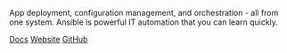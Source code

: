 <!-- <meta>
{
    "title":"Ansible",
    "slug":"ansible",
    "description":"Using Ansible on Packet",
    "author":"Mo Lawler",
    "github":"usrdev",
    "date": "2019/12/18",
    "tag":["Devops", "Integrations", "Ansible"]
}
</meta> -->

App deployment, configuration management, and orchestration - all from one system. Ansible is powerful IT automation that you can learn quickly.

[Docs](https://docs.ansible.com/ansible/latest/guide_packet.html)
[Website](https://www.ansible.com/resources/get-started)
[GitHub](https://github.com/ansible/ansible)